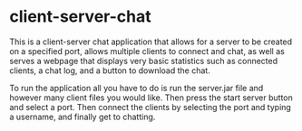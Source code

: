 # client-server-chat

This is a client-server chat application that allows for a server to be created on a specified port, allows multiple clients to connect and chat, as well as serves a webpage that displays very basic statistics such as connected clients, a chat log, and a button to download the chat.

To run the application all you have to do is run the server.jar file and however many client files you would like. Then press the start server button and select a port. Then connect the clients by selecting the port and typing a username, and finally get to chatting.
